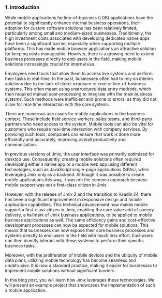 ### 1. Introduction

While mobile applications for line-of-business (LOB) applications have the potential to significantly enhance internal
business operations, their adoption for custom software solutions has been relatively limited, particularly among small
and medium-sized businesses. Traditionally, the high investment costs associated with developing dedicated native apps
have been a significant barrier, especially when supporting multiple platforms. This has made mobile browser
applications an attractive solution for keeping costs manageable. However, there is a growing need to extend business
processes directly to end-users in the field, making mobile solutions increasingly crucial for internal use.

Employees need tools that allow them to access live systems and perform their tasks in real-time. In the past,
businesses often had to rely on interim solutions due to the lack of direct exposure to core or line-of-business
systems. This often meant using unstructured data entry methods, which then required manual post-processing to integrate
with the main business systems. Such methods were inefficient and prone to errors, as they did not allow for real-time
interaction with the core systems.

There are numerous use cases for mobile applications in the business context. These include field service workers, sales
teams, and third-party partners who need access to the system. Mobile tools can also be vital for customers who require
real-time interaction with company services. By providing such tools, companies can ensure that work is done more
efficiently and accurately, improving overall productivity and communication.

In previous versions of Jmix, the user interface was primarily optimized for desktop use. Consequently, creating mobile
solutions often required developing either a native app or a mobile web app using different technologies, such as
JavaScript single-page applications (SPAs), while leveraging Jmix only as a backend. Although it was possible to create
mobile applications this way, it was not the common approach because mobile support was not a first-class citizen in
Jmix.

However, with the release of Jmix 2 and the transition to Vaadin 24, there has been a significant improvement in
responsive design and mobile application capabilities. This technical advancement now makes mobile support a first-class
citizen in Jmix, enabling the core value add of speedy delivery, a hallmark of Jmix business applications, to be applied
to mobile business applications as well. The same efficiency gains and cost-effective development processes can now be
expected for mobile solutions. This means that businesses can now expose their core business processes and systems
directly to end-users in the field with much less effort. End-users can then directly interact with these systems to
perform their specific business tasks.

Moreover, with the proliferation of mobile devices and the ubiquity of mobile data plans, utilizing mobile technology
has become seamless and unobtrusive. It is now a standard practice, making it easier for businesses to implement mobile
solutions without significant barriers.

In this blog post, you will learn how Jmix leverages these technologies. We will present an example project that
showcases the implementation of such a mobile application.